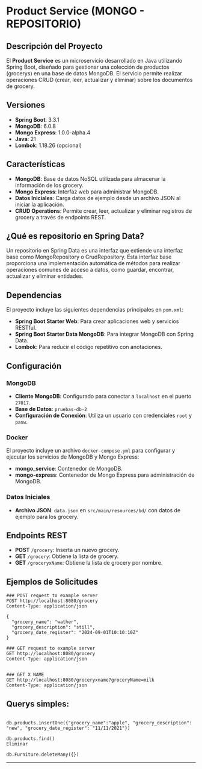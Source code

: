 # Product Service (MONGO - REPOSITORIO)

## Descripción del Proyecto

El **Product Service** es un microservicio desarrollado en Java utilizando Spring Boot, diseñado para gestionar una
colección de productos (grocerys) en una base de datos MongoDB. El servicio permite realizar operaciones CRUD (crear,
leer, actualizar y eliminar) sobre los documentos de grocery.

## Versiones

- **Spring Boot**: 3.3.1
- **MongoDB**: 6.0.8
- **Mongo Express**: 1.0.0-alpha.4
- **Java**: 21
- **Lombok**: 1.18.26 (opcional)

## Características

- **MongoDB**: Base de datos NoSQL utilizada para almacenar la información de los grocery.
- **Mongo Express**: Interfaz web para administrar MongoDB.
- **Datos Iniciales**: Carga datos de ejemplo desde un archivo JSON al iniciar la aplicación.
- **CRUD Operations**: Permite crear, leer, actualizar y eliminar registros de grocery a través de endpoints REST.

## ¿Qué es  repositorio en Spring Data?

Un repositorio en Spring Data es una interfaz que extiende una interfaz base como MongoRepository o CrudRepository. Esta interfaz base proporciona una implementación automática de métodos para realizar operaciones comunes de acceso a datos, como guardar, encontrar, actualizar y eliminar entidades.

## Dependencias

El proyecto incluye las siguientes dependencias principales en `pom.xml`:

- **Spring Boot Starter Web**: Para crear aplicaciones web y servicios RESTful.
- **Spring Boot Starter Data MongoDB**: Para integrar MongoDB con Spring Data.
- **Lombok**: Para reducir el código repetitivo con anotaciones.

## Configuración

### MongoDB

- **Cliente MongoDB**: Configurado para conectar a `localhost` en el puerto `27017`.
- **Base de Datos**: `pruebas-db-2`
- **Configuración de Conexión**: Utiliza un usuario con credenciales `root` y `pasw`.

### Docker

El proyecto incluye un archivo `docker-compose.yml` para configurar y ejecutar los servicios de MongoDB y Mongo Express:

- **mongo_service**: Contenedor de MongoDB.
- **mongo-express**: Contenedor de Mongo Express para administración de MongoDB.

### Datos Iniciales

- **Archivo JSON**: `data.json` en `src/main/resources/bd/` con datos de ejemplo para los grocery.

## Endpoints REST

- **POST** `/grocery`: Inserta un nuevo grocery.
- **GET** `/grocery`: Obtiene la lista de grocery.
- **GET** `/groceryxName`: Obtiene la lista de grocery por nombre.
## Ejemplos de Solicitudes

```http request
### POST request to example server
POST http://localhost:8080/grocery
Content-Type: application/json

{
  "grocery_name": "wather",
  "grocery_description": "still",
  "grocery_date_register": "2024-09-01T10:10:10Z"
}

### GET request to example server
GET http://localhost:8080/grocery
Content-Type: application/json


### GET X NAME
GET http://localhost:8080/groceryxname?groceryName=milk
Content-Type: application/json

```

## Querys simples:

```spring-mongodb-json

db.products.insertOne({"grocery_name":"apple", "grocery_description": "new", "grocery_date_register": "11/11/2021"})

db.products.find()
Eliminar

db.Furniture.deleteMany({})
```

---


